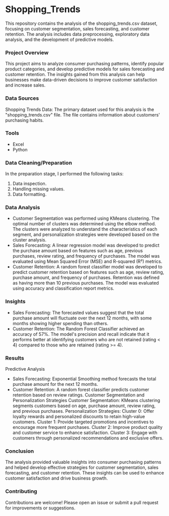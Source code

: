 # Shopping_Trends
This repository contains the analysis of the shopping_trends.csv dataset, focusing on customer segmentation, sales forecasting, and customer retention. The analysis includes data preprocessing, exploratory data analysis, and the development of predictive models.

### Project Overview
This project aims to analyze consumer purchasing patterns, identify popular product categories, and develop predictive models for sales forecasting and customer retention. The insights gained from this analysis can help businesses make data-driven decisions to improve customer satisfaction and increase sales.


### Data Sources
Shopping Trends Data: The primary dataset used for this analysis is the "shopping_trends.csv" file. The file contains information about customers' purchasing habits.

### Tools
- Excel
- Python

### Data Cleaning/Preparation
In the preparation stage, I performed the following tasks:
1. Data inspection.
2. Handling missing values.
3. Data formatting.

### Data Analysis
- Customer Segmentation was performed using KMeans clustering. The optimal number of clusters was determined using the elbow method. The clusters were analyzed to understand the characteristics of each segment, and personalization strategies were developed based on the cluster analysis.
- Sales Forecasting:
A linear regression model was developed to predict the purchase amount based on features such as age, previous purchases, review rating, and frequency of purchases. The model was evaluated using Mean Squared Error (MSE) and R-squared (R²) metrics.
- Customer Retention:
A random forest classifier model was developed to predict customer retention based on features such as age, review rating, purchase amount, and frequency of purchases. Retention was defined as having more than 10 previous purchases. The model was evaluated using accuracy and classification report metrics.

### Insights
- Sales Forecasting: The forecasted values suggest that the total purchase amount will fluctuate over the next 12 months, with some months showing higher spending than others.
- Customer Retention: The Random Forest Classifier achieved an accuracy of 57%. The model's precision and recall indicate that it performs better at identifying customers who are not retained (rating < 4) compared to those who are retained (rating >= 4).


### Results
    
Predictive Analysis
- Sales Forecasting: Exponential Smoothing method forecasts the total purchase amount for the next 12 months.
- Customer Retention: A random forest classifier predicts customer retention based on review ratings.
Customer Segmentation and Personalization Strategies
Customer Segmentation:
KMeans clustering segments customers based on age, purchase amount, review rating, and previous purchases.
Personalization Strategies:
Cluster 0: Offer loyalty rewards and personalized discounts to retain high-value customers.
Cluster 1: Provide targeted promotions and incentives to encourage more frequent purchases.
Cluster 2: Improve product quality and customer service to enhance satisfaction.
Cluster 3: Engage with customers through personalized recommendations and exclusive offers.


### Conclusion
The analysis provided valuable insights into consumer purchasing patterns and helped develop effective strategies for customer segmentation, sales forecasting, and customer retention. These insights can be used to enhance customer satisfaction and drive business growth.

### Contributing
Contributions are welcome! Please open an issue or submit a pull request for improvements or suggestions.

